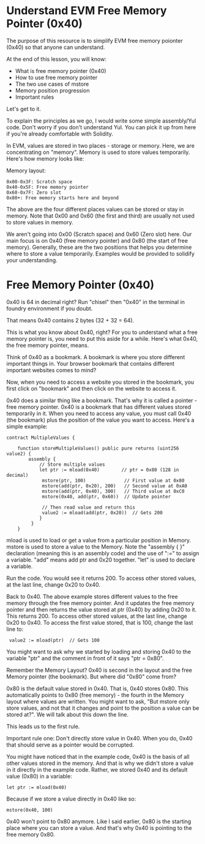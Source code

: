 # Understand EVM Free Memory Pointer (0x40)

The purpose of this resource is to simplify EVM free memory poionter (0x40) so that anyone can understand.

At the end of this lesson, you will know:
- What is free memory pointer (0x40)
- How to use free memory pointer
- The two use cases of mstore
- Memory position progression
- Important rules

Let's get to it.

To explain the principles as we go, I would write some simple assembly/Yul code. Don't worry if you don't understand Yul. You can pick it up from here if you're already comfortable with Solidity.

In EVM, values are stored in two places - storage or memory. Here, we are concentrating on "memory". Memory is used to store values temporarily. Here's how memory looks like:

Memory layout:

```
0x00-0x3F: Scratch space
0x40-0x5F: Free memory pointer
0x60-0x7F: Zero slot
0x80+: Free memory starts here and beyond
```

The above are the four different places values can be stored or stay in memory. Note that 0x00 and 0x60 (the first and third) are usually not used to store values in memory.

We aren't going into 0x00 (Scratch space) and 0x60 (Zero slot) here. Our main focus is on 0x40 (free memory pointer) and 0x80 (the start of free memory). Generally, these are the two positions that helps you determine where to store a value temporarily. Examples would be provided to solidify your understanding.

# Free Memory Pointer (0x40)
0x40 is 64 in decimal right? Run "chisel" then "0x40" in the terminal in foundry environment if you doubt.

That means 0x40 contains 2 bytes (32 + 32 = 64).

This is what you know about 0x40, right? For you to understand what a free memory pointer is, you need to put this aside for a while. Here's what 0x40, the free memory pointer, means.

Think of 0x40 as a bookmark. A bookmark is where you store different important things in.  Your browser bookmark that contains different important websites comes to mind?  

Now, when you need to access a website you stored in the bookmark, you first click on "bookmark" and then click on the website to access it. 

0x40 does a similar thing like a bookmark. That's why it is called a pointer - free memory pointer. 0x40 is a bookmark that has different values stored temporarily in it. When you need to access any value, you must call 0x40 (the bookmark) plus the position of the value you want to access. Here's a simple example:

```
contract MultipleValues {

    function storeMultipleValues() public pure returns (uint256 value2) {
        assembly {
            // Store multiple values
            let ptr := mload(0x40)        // ptr = 0x80 (128 in decimal)
             mstore(ptr, 100)              // First value at 0x80
             mstore(add(ptr, 0x20), 200)   // Second value at 0xA0
             mstore(add(ptr, 0x40), 300)   // Third value at 0xC0
             mstore(0x40, add(ptr, 0x60))  // Update pointer

             // Then read value and return this
             value2 := mload(add(ptr, 0x20))  // Gets 200
            }
         }
    }
```
mload is used to load or get a value from a particular position in Memory. mstore is used to store a value to the Memory. Note the "assembly { }" declaration (meaning this is an assembly code) and the use of ":=" to assign a variable. "add" means add ptr and 0x20 together. "let" is used to declare a variable.

Run the code. You would see it returns 200. To access other stored values, at the last line, change 0x20 to 0x40.

Back to 0x40. The above example stores different values to the free memory through the free memory pointer. And it updates the free memory pointer and then returns the value stored at ptr (0x40) by adding 0x20 to it. This returns 200. To access other stored values, at the last line, change 0x20 to 0x40. To access the first value stored, that is 100, change the last line to:

```
 value2 := mload(ptr)  // Gets 100
```
You might want to ask why we started by loading and storing 0x40 to the variable "ptr" and the comment in front of it says "ptr = 0x80". 

Remember the Memory Layout? 0x40 is second in the layout and the free Memory pointer (the bookmark). But where did "0x80" come from?

0x80 is the default value stored in 0x40. That is, 0x40 stores 0x80. This automatically points to 0x80 (free memory) - the fourth in the Memory layout where values are written. You might want to ask, "But mstore only store values, and not that it changes and point to the position a value can be stored at?". We will talk about this down the line.

This leads us to the first rule.

Important rule one:
Don't directly store value in 0x40. When you do, 0x40 that should serve as a pointer would be corrupted. 

You might have noticed that in the example code, 0x40 is the basis of all other values stored in the memory. And that is why we didn't store a value in it directly in the example code. Rather, we stored 0x40 and its default value (0x80) in a variable:

```
let ptr := mload(0x40) 
```
Because if we store a value directly in 0x40 like so:

```
mstore(0x40, 100)
```
0x40 won't point to 0x80 anymore. Like I said earlier, 0x80 is the starting place where you can store a value. And that's why 0x40 is pointing to the free memory 0x80.


















